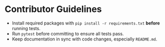 # Contributor Guidelines

- Install required packages with `pip install -r requirements.txt` **before** running tests.
- Run `pytest` before committing to ensure all tests pass.
- Keep documentation in sync with code changes, especially `README.md`.
